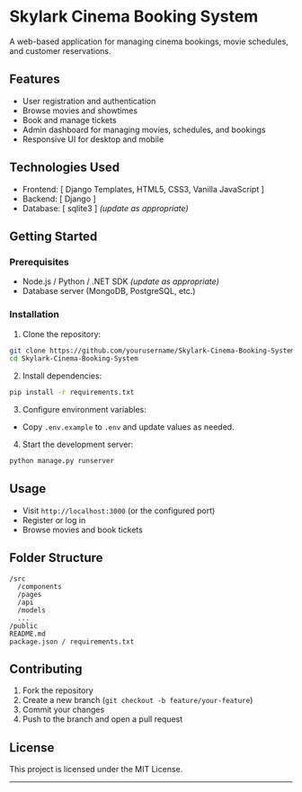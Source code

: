 # Skylark Cinema Booking System

A web-based application for managing cinema bookings, movie schedules, and customer reservations.

## Features

- User registration and authentication
- Browse movies and showtimes
- Book and manage tickets
- Admin dashboard for managing movies, schedules, and bookings
- Responsive UI for desktop and mobile

## Technologies Used

- Frontend: [ Django Templates, HTML5, CSS3, Vanilla JavaScript ] 
- Backend: [ Django ] 
- Database: [ sqlite3 ] *(update as appropriate)*

## Getting Started

### Prerequisites

- Node.js / Python / .NET SDK *(update as appropriate)*
- Database server (MongoDB, PostgreSQL, etc.)

### Installation

1. Clone the repository:
  ```bash
  git clone https://github.com/yourusername/Skylark-Cinema-Booking-System.git
  cd Skylark-Cinema-Booking-System
  ```
2. Install dependencies:
  ```bash
  pip install -r requirements.txt
  ```

3. Configure environment variables:
  - Copy `.env.example` to `.env` and update values as needed.

4. Start the development server:
  ```bash
  python manage.py runserver
  ```

## Usage

- Visit `http://localhost:3000` (or the configured port)
- Register or log in
- Browse movies and book tickets

## Folder Structure

```
/src
  /components
  /pages
  /api
  /models
  ...
/public
README.md
package.json / requirements.txt
```

## Contributing

1. Fork the repository
2. Create a new branch (`git checkout -b feature/your-feature`)
3. Commit your changes
4. Push to the branch and open a pull request

## License

This project is licensed under the MIT License.

---